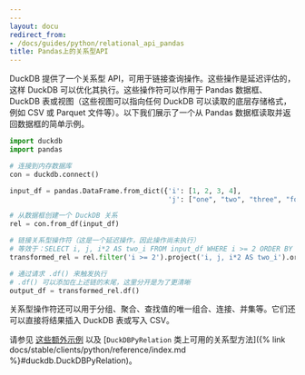 ```yaml
---
---
layout: docu
redirect_from:
- /docs/guides/python/relational_api_pandas
title: Pandas上的关系型API
---
```


DuckDB 提供了一个关系型 API，可用于链接查询操作。这些操作是延迟评估的，这样 DuckDB 可以优化其执行。这些操作符可以作用于 Pandas 数据框、DuckDB 表或视图（这些视图可以指向任何 DuckDB 可以读取的底层存储格式，例如 CSV 或 Parquet 文件等）。以下我们展示了一个从 Pandas 数据框读取并返回数据框的简单示例。

```python
import duckdb
import pandas

# 连接到内存数据库
con = duckdb.connect()

input_df = pandas.DataFrame.from_dict({'i': [1, 2, 3, 4],
                                       'j': ["one", "two", "three", "four"]})

# 从数据框创建一个 DuckDB 关系
rel = con.from_df(input_df)

# 链接关系型操作符（这是一个延迟操作，因此操作尚未执行）
# 等效于：SELECT i, j, i*2 AS two_i FROM input_df WHERE i >= 2 ORDER BY i DESC LIMIT 2
transformed_rel = rel.filter('i >= 2').project('i, j, i*2 AS two_i').order('i DESC').limit(2)

# 通过请求 .df() 来触发执行
# .df() 可以添加在上述链的末尾，这里分开是为了更清晰
output_df = transformed_rel.df()
```

关系型操作符还可以用于分组、聚合、查找值的唯一组合、连接、并集等。它们还可以直接将结果插入 DuckDB 表或写入 CSV。

请参见 [这些额外示例](https://github.com/duckdb/duckdb/blob/main/examples/python/duckdb-python.py) 以及 [`DuckDBPyRelation` 类上可用的关系型方法]({% link docs/stable/clients/python/reference/index.md %}#duckdb.DuckDBPyRelation)。